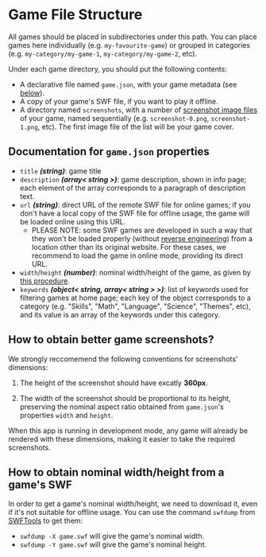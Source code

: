 # Game File Structure

All games should be placed in subdirectories under this path. You can place games here individually (e.g. `my-favourite-game`) or grouped in categories (e.g. `my-category/my-game-1`, `my-category/my-game-2`, etc).

Under each game directory, you should put the following contents:

- A declarative file named `game.json`, with your game metadata (see [below](#documentation-for-gamejson-properties)).
- A copy of your game's SWF file, if you want to play it offline.
- A directory named `screenshots`, with a number of [screenshot image files](#how-to-obtain-better-game-screenshots) of your game, named sequentially (e.g. `screenshot-0.png`, `screenshot-1.png`, etc). The first image file of the list will be your game cover.

## Documentation for `game.json` properties

- `title` _**(string)**_: game title
- `description` _**(array< string >)**_: game description, shown in info page; each element of the array corresponds to a paragraph of description text.
- `url` _**(string)**_: direct URL of the remote SWF file for online games; if you don't have a local copy of the SWF file for offline usage, the game will be loaded online using this URL.
  - PLEASE NOTE: some SWF games are developed in such a way that they won't be loaded properly (without [reverse engineering](https://github.com/jindrapetrik/jpexs-decompiler)) from a location other than its original website. For these cases, we recommend to load the game in online mode, providing its direct URL.
- `width`/`height` _**(number)**_: nominal width/height of the game, as given by [this procedure](#how-to-obtain-nominal-width-height-from-a-games-swf).
- `keywords` _**(object< string, array< string > >)**_: list of keywords used for filtering games at home page; each key of the object corresponds to a category (e.g. "Skills", "Math", "Language", "Science", "Themes", etc), and its value is an array of the keywords under this category.

## How to obtain better game screenshots?

We strongly reccomemend the following conventions for screenshots' dimensions:

1. The height of the screenshot should have excatly **360px**.

2. The width of the screenshot should be proportional to its height, preserving the nominal aspect ratio obtained from `game.json`'s properties `width` and `height`.

When this app is running in development mode, any game will already be rendered with these dimensions, making it easier to take the required screenshots.

## How to obtain nominal width/height from a game's SWF

In order to get a game's nominal width/height, we need to download it, even if it's not suitable for offline usage. You can use the command `swfdump` from [SWFTools](http://swftools.org) to get them:

- `swfdump -X game.swf` will give the game's nominal width.
- `swfdump -Y game.swf` will give the game's nominal height.

